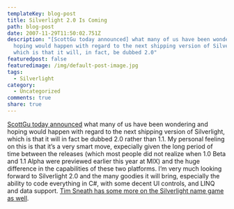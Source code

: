 ```yaml
---
templateKey: blog-post
title: Silverlight 2.0 Is Coming
path: blog-post
date: 2007-11-29T11:50:02.751Z
description: "[ScottGu today announced] what many of us have been wondering and
  hoping would happen with regard to the next shipping version of Silverlight,
  which is that it will, in fact, be dubbed 2.0"
featuredpost: false
featuredimage: /img/default-post-image.jpg
tags:
  - Silverlight
category:
  - Uncategorized
comments: true
share: true
---
```

<!--StartFragment-->

[ScottGu today announced](http://weblogs.asp.net/scottgu/archive/2007/11/29/net-web-product-roadmap-asp-net-silverlight-iis7.aspx) what many of us have been wondering and hoping would happen with regard to the next shipping version of Silverlight, which is that it will in fact be dubbed 2.0 rather than 1.1. My personal feeling on this is that it’s a very smart move, expecially given the long period of time between the releases (which most people did not realize when 1.0 Beta and 1.1 Alpha were previewed earlier this year at MIX) and the huge difference in the capabilities of these two platforms. I’m very much looking forward to Silverlight 2.0 and the many goodies it will bring, especially the ability to code everything in C#, with some decent UI controls, and LINQ and data support. [Tim Sneath has some more on the Silverlight name game as well](http://blogs.msdn.com/tims/archive/2007/11/29/silverlight-1-1-is-now-silverlight-2-0.aspx).

<!--EndFragment-->